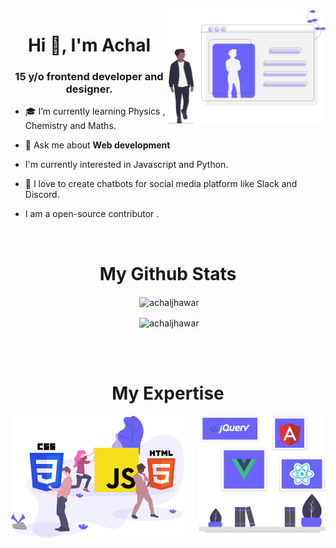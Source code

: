 <img src="profile.svg" width="50%" align="right">
<h1 align="center">Hi 👋, I'm Achal</h1>
<h3 align="center"> 15 y/o frontend developer and designer. </h3>

- 🎓 I’m currently learning Physics , Chemistry and Maths.

- 💬 Ask me about **Web development**

- I'm currently interested in Javascript and Python.

- 🖤 I love to create chatbots for social media platform like Slack and Discord.

- I am a open-source contributor .

<br/>
<h1 align="center"> My Github Stats</h1>
<div align="center">
  <p align="center">&nbsp;<img align="center" src="https://github-readme-stats.vercel.app/api?username=achaljhawar&show_icons=true" alt="achaljhawar" /></p>
  <p align="center">&nbsp;<img align="center" src="https://github-readme-streak-stats.herokuapp.com/?user=achaljhawar" alt="achaljhawar" /></p>

</div>
<br />
<br />
<h1 align="center"> My Expertise</h1>
<img src="Languages2.svg" width="40%" align="right"><img src="languages.svg" width="55%" align="left">

